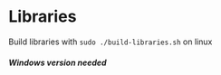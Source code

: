 # Libraries

Build libraries with `sudo ./build-libraries.sh` on linux

##### Windows version needed